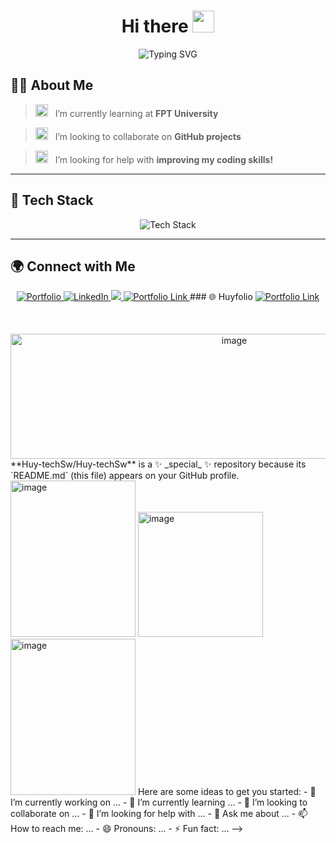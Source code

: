 <h1 align="center">
  Hi there <img src="https://media.giphy.com/media/hvRJCLFzcasrR4ia7z/giphy.gif" width="35px" />
</h1>

<p align="center">
  <img src="https://readme-typing-svg.herokuapp.com?font=Fira+Code&weight=600&size=22&pause=1000&color=00A4DB&center=true&vCenter=true&width=435&lines=Welcome+to+my+GitHub!;Software+Engineering+Student;Fresher+Developer" alt="Typing SVG" />
</p>

## 👨‍💻 About Me  

> <img src="https://github.com/user-attachments/assets/22c991a3-72d6-4812-8a89-f83701ecbfdd" width="20" height="20" style="margin-right: 8px;"/> I’m currently learning at **FPT University**  

> <img src="https://github.com/user-attachments/assets/b42a44d4-f1d6-4416-b619-b23e0101c7b0" width="20" height="20" style="margin-right: 8px;"/> I’m looking to collaborate on **GitHub projects**  

> <img src="https://github.com/user-attachments/assets/332c2d58-4e2d-489e-8c44-c8b000a15ba5" width="20" height="20" style="margin-right: 8px;"/> I’m looking for help with **improving my coding skills!**  

---

## 🚀 **Tech Stack**  

<div align="center">
  <img src="https://skillicons.dev/icons?i=react,typescript,cs,dotnet,js,html,css,firebase,git,github,vscode" alt="Tech Stack" />
</div>

---

## 🌍 **Connect with Me**  

<p align="center">
  <a href="https://huyfolio.vercel.app/" target="_blank">
    <img src="https://img.shields.io/badge/-Portfolio-000?style=for-the-badge&logo=vercel&logoColor=white" alt="Portfolio" />
  </a>
  <a href="https://www.linkedin.com/in/yourprofile" target="_blank">
    <img src="https://img.shields.io/badge/-LinkedIn-blue?style=for-the-badge&logo=linkedin&logoColor=white" alt="LinkedIn" />
  </a>
  <a href="mailto:your-email@gmail.com">
    <img src="https://img.shields.io/badge/-Gmail-D148






<!--
<a href="https://huyfolio.vercel.app/" target="_blank">
  <img src="https://img.shields.io/badge/-Visit%20My%20Portfolio-blue?style=for-the-badge&logo=google-chrome&logoColor=white" alt="Portfolio Link" />
</a>
### 🌐 Huyfolio  
<a href="https://huyfolio.vercel.app/" target="_blank">
  <img src="https://img.shields.io/badge/-Visit%20My%20Portfolio-blue?style=for-the-badge&logo=google-chrome&logoColor=white" alt="Portfolio Link" />
</a>

<div align="center" style="margin-top: 50px;">
  <img src="https://github.com/user-attachments/assets/2244595d-1b72-409c-8347-8a552ed08b7c" alt="image" width="700" height="200" />
</div>
**Huy-techSw/Huy-techSw** is a ✨ _special_ ✨ repository because its `README.md` (this file) appears on your GitHub profile.

<img src="https://github.com/user-attachments/assets/97823045-933c-4cbc-8588-daa92f3f99d5" alt="image" width="200" height="250" />
<img src="https://github.com/user-attachments/assets/b7795e8e-9858-479c-bc52-ef2f410c13c7" alt="image" width="200" />
<img src="https://github.com/user-attachments/assets/6547f6e1-c283-4380-8856-a96b4ded5814" alt="image" width="200" height="250" />

Here are some ideas to get you started:

- 🔭 I’m currently working on ...
- 🌱 I’m currently learning ...
- 👯 I’m looking to collaborate on ...
- 🤔 I’m looking for help with ...
- 💬 Ask me about ...
- 📫 How to reach me: ...
- 😄 Pronouns: ...
- ⚡ Fun fact: ...
-->
